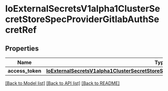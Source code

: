 # IoExternalSecretsV1alpha1ClusterSecretStoreSpecProviderGitlabAuthSecretRef

## Properties
Name | Type | Description | Notes
------------ | ------------- | ------------- | -------------
**access_token** | [**IoExternalSecretsV1alpha1ClusterSecretStoreSpecProviderGitlabAuthSecretRefAccessToken**](IoExternalSecretsV1alpha1ClusterSecretStoreSpecProviderGitlabAuthSecretRefAccessToken.md) |  | [optional] 

[[Back to Model list]](../README.md#documentation-for-models) [[Back to API list]](../README.md#documentation-for-api-endpoints) [[Back to README]](../README.md)


